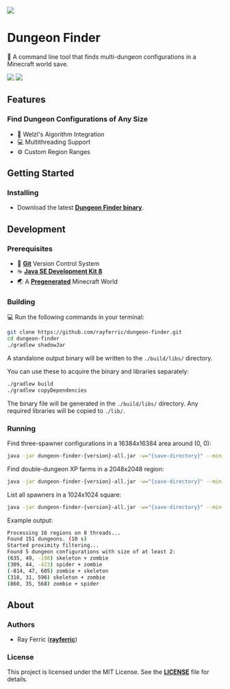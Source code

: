 [![](logo.png)](https://youtu.be/BeG5FqTpl9U)

# Dungeon Finder

👹 A command line tool that finds multi-dungeon configurations in a Minecraft world save.

[![](https://img.shields.io/github/license/rayferric/dungeon-finder?style=for-the-badge)](LICENSE)
[![](https://img.shields.io/github/v/release/rayferric/dungeon-finder?style=for-the-badge)](https://github.com/rayferric/dungeon-finder/releases)

## Features

### Find Dungeon Configurations of Any Size

- 📐 Welzl's Algorithm Integration
- 💻 Multithreading Support
- ⚙️ Custom Region Ranges

## Getting Started

### Installing

- Download the latest **[Dungeon Finder binary](https://github.com/rayferric/dungeon-finder/releases)**.

## Development

### Prerequisites

- 🔗 **[Git](https://git-scm.com)** Version Control System
- ☕ **[Java SE Development Kit 8](https://www.azul.com/downloads/zulu-community/?version=java-8-lts&package=jdk)**
- 🌏 A **[Pregenerated](https://www.curseforge.com/minecraft/mc-mods/chunkpregenerator)** Minecraft World

### Building

💻 Run the following commands in your terminal:

```bash
git clone https://github.com/rayferric/dungeon-finder.git
cd dungeon-finder
./gradlew shadowJar
```

A standalone output binary will be written to the `./build/libs/` directory.

You can use these to acquire the binary and libraries separately:

```bash
./gradlew build
./gradlew copyDependencies
```

The binary file will be generated in the `./build/libs/` directory.
Any required libraries will be copied to `./lib/`.

### Running

Find three-spawner configurations in a 16384x16384 area around (0, 0):

```bash
java -jar dungeon-finder-{version}-all.jar -w="{save-directory}" --min-x=-16 --min-z=-16 --max-x=15 --max-z=15
```

Find double-dungeon XP farms in a 2048x2048 region:

```bash
java -jar dungeon-finder-{version}-all.jar -w="{save-directory}" --min-x=-2 --min-z=-2 --max-x=1 --max-z=1 -c=2
```

List all spawners in a 1024x1024 square:

```bash
java -jar dungeon-finder-{version}-all.jar -w="{save-directory}" --min-x=-1 --min-z=-1 --max-x=0 --max-z=0 -c=1
```

Example output:

```bash
Processing 16 regions on 8 threads...
Found 151 dungeons. (10 s)
Started proximity filtering...
Found 5 dungeon configurations with size of at least 2:
(635, 49, -198) skeleton + zombie
(309, 44, -423) spider + zombie
(-814, 47, 605) zombie + skeleton
(318, 31, 596) skeleton + zombie
(860, 35, 568) zombie + spider
```

## About

### Authors

- Ray Ferric (**[rayferric](https://github.com/rayferric)**)

### License

This project is licensed under the MIT License. See the **[LICENSE](LICENSE)** file for details.